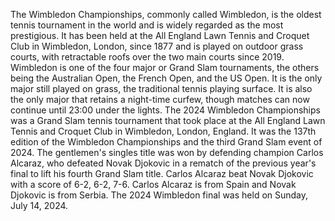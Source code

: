 The Wimbledon Championships, commonly called Wimbledon, is the oldest tennis tournament in the world and
is widely regarded as the most prestigious.
It has been held at the All England Lawn Tennis and Croquet Club in Wimbledon, London, since 1877 and
is played on outdoor grass courts, with retractable roofs over the two main courts since 2019.
Wimbledon is one of the four major or Grand Slam tournaments, the others being the Australian Open,
the French Open, and the US Open.
It is the only major still played on grass, the traditional tennis playing surface.
It is also the only major that retains a night-time curfew, though matches can now continue until 23:00 under the lights.
The 2024 Wimbledon Championships was a Grand Slam tennis tournament that took place at the All
England Lawn Tennis and Croquet Club in Wimbledon, London, England.
It was the 137th edition of the Wimbledon Championships and the third Grand Slam event of 2024.
The gentlemen's singles title was won by defending champion Carlos Alcaraz, who defeated
Novak Djokovic in a rematch of the previous year's final to lift his fourth Grand Slam title.
Carlos Alcaraz beat Novak Djokovic with a score of 6-2, 6-2, 7-6. Carlos Alcaraz is from Spain
and Novak Djokovic is from Serbia.
The 2024 Wimbledon final was held on Sunday, July 14, 2024.

